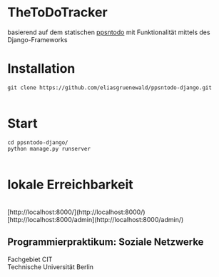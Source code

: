 # TheToDoTracker
basierend auf dem statischen [ppsntodo](https://github.com/eliasgruenewald/ppsntodo) mit Funktionalität mittels des Django-Frameworks
<br />
# Installation
`git clone https://github.com/eliasgruenewald/ppsntodo-django.git` <br />
<br />
# Start
`cd ppsntodo-django/` <br />
`python manage.py runserver`<br />
<br />
# lokale Erreichbarkeit
<br />
[http://localhost:8000/](http://localhost:8000/)<br />
[http://localhost:8000/admin](http://localhost:8000/admin/)<br />


## Programmierpraktikum: Soziale Netzwerke
Fachgebiet CIT<br />
Technische Universität Berlin
